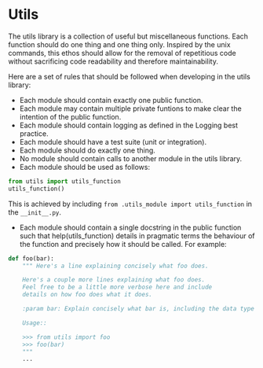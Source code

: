 # Utils

The utils library is a collection of useful but miscellaneous functions. Each function should do one thing and one thing only. Inspired by the unix commands, this ethos should allow for the removal of repetitious code without sacrificing code readability and therefore maintainability.

Here are a set of rules that should be followed when developing in the utils library:

* Each module should contain exactly one public function.
* Each module may contain multiple private funtions to make clear the intention of the public function.
* Each module should contain logging as defined in the Logging best practice.
* Each module should have a test suite (unit or integration).
* Each module should do exactly one thing.
* No module should contain calls to another module in the utils library.
* Each module should be used as follows:
```python
from utils import utils_function
utils_function()
```
This is achieved by including ```from .utils_module import utils_function``` in the ```__init__.py```.
* Each module should contain a single docstring in the public function such that help(utils_function) details in pragmatic terms the behaviour of the function and precisely how it should be called. For example:
```python
def foo(bar):
    """ Here's a line explaining concisely what foo does.

    Here's a couple more lines explaining what foo does. 
    Feel free to be a little more verbose here and include 
    details on how foo does what it does.

    :param bar: Explain concisely what bar is, including the data type if it isn't obvious.

    Usage::

    >>> from utils import foo
    >>> foo(bar)
    """
    ...
```

